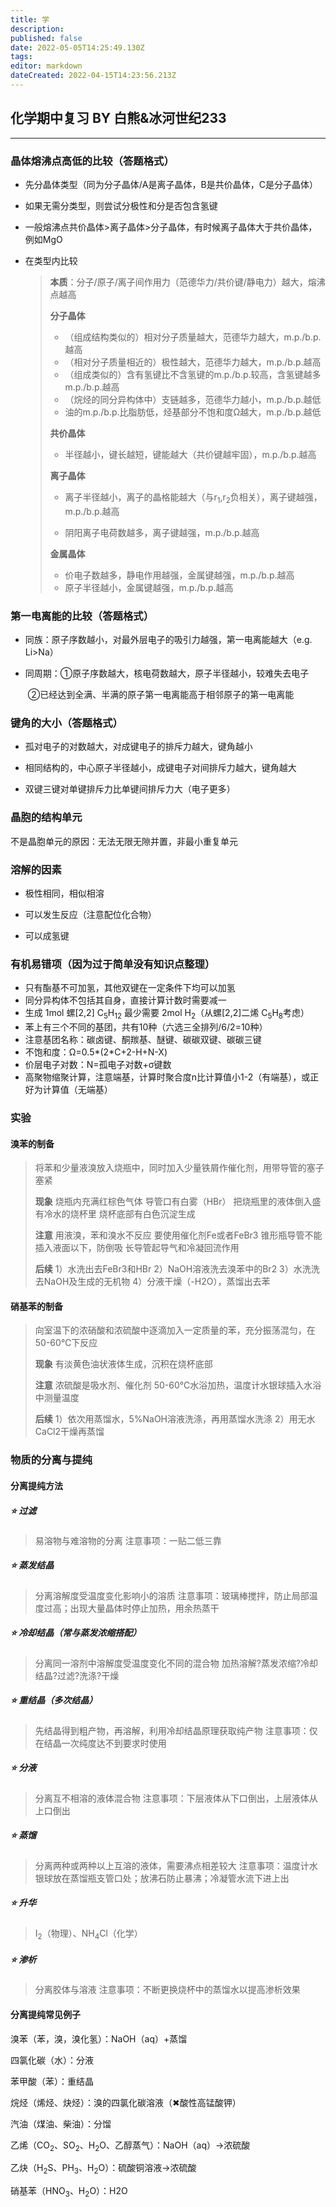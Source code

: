 ```yaml
---
title: 学
description: 
published: false
date: 2022-05-05T14:25:49.130Z
tags: 
editor: markdown
dateCreated: 2022-04-15T14:23:56.213Z
---
```


## 化学期中复习 BY 白熊&冰河世纪233

<hr>


### 晶体熔沸点高低的比较（答题格式）

- 先分晶体类型（同为分子晶体/A是离子晶体，B是共价晶体，C是分子晶体）

- 如果无需分类型，则尝试分极性和分是否包含氢键

- 一般熔沸点共价晶体>离子晶体>分子晶体，有时候离子晶体大于共价晶体，例如MgO

- 在类型内比较

  > **本质**：分子/原子/离子间作用力（范德华力/共价键/静电力）越大，熔沸点越高
  >
  > **分子晶体**
  >
  > - （组成结构类似的）相对分子质量越大，范德华力越大，m.p./b.p.越高
  > - （相对分子质量相近的）极性越大，范德华力越大，m.p./b.p.越高
  > - （组成类似的）含有氢键比不含氢键的m.p./b.p.较高，含氢键越多m.p./b.p.越高
  > - （烷烃的同分异构体中）支链越多，范德华力越小，m.p./b.p.越低
  > - 油的m.p./b.p.比脂肪低，烃基部分不饱和度Ω越大，m.p./b.p.越低
  >
  > **共价晶体**
  >
  > - 半径越小，键长越短，键能越大（共价键越牢固），m.p./b.p.越高
  >
  > **离子晶体**
  >
  > - 离子半径越小，离子的晶格能越大（与r<sub>1</sub>,r<sub>2</sub>负相关），离子键越强，m.p./b.p.越高
  >
  > - 阴阳离子电荷数越多，离子键越强，m.p./b.p.越高
  >
  > **金属晶体**
  >
  > - 价电子数越多，静电作用越强，金属键越强，m.p./b.p.越高
  > - 原子半径越小，金属键越强，m.p./b.p.越高

### 第一电离能的比较（答题格式）

- 同族：原子序数越小，对最外层电子的吸引力越强，第一电离能越大（e.g. Li>Na）

- 同周期：①原子序数越大，核电荷数越大，原子半径越小，较难失去电子

  ​			  ②已经达到全满、半满的原子第一电离能高于相邻原子的第一电离能

### 键角的大小（答题格式）

- 孤对电子的对数越大，对成键电子的排斥力越大，键角越小

- 相同结构的，中心原子半径越小，成键电子对间排斥力越大，键角越大

- 双键三键对单键排斥力比单键间排斥力大（电子更多）

### 晶胞的结构单元

不是晶胞单元的原因：无法无限无隙并置，非最小重复单元

### 溶解的因素

- 极性相同，相似相溶

- 可以发生反应（注意配位化合物）

- 可以成氢键

### 有机易错项（因为过于简单没有知识点整理）

- 只有酯基不可加氢，其他双键在一定条件下均可以加氢
- 同分异构体不包括其自身，直接计算计数时需要减一
- 生成 1mol 螺[2,2] C<sub>5</sub>H<sub>12</sub> 最少需要 2mol H<sub>2</sub>（从螺[2,2]二烯 C<sub>5</sub>H<sub>8</sub>考虑）
- 苯上有三个不同的基团，共有10种（六选三全排列/6/2=10种）
- 注意基团名称：碳卤键、酮羰基、醚键、碳碳双键、碳碳三键
- 不饱和度：Ω=0.5*(2*C+2-H+N-X)
- 价层电子对数：N=孤电子对数+σ键数
- 高聚物缩聚计算，注意端基，计算时聚合度n比计算值小1-2（有端基），或正好为计算值（无端基）

### 实验

#### 溴苯的制备

> 将苯和少量液溴放入烧瓶中，同时加入少量铁屑作催化剂，用带导管的塞子塞紧
>
> **现象** 烧瓶内充满红棕色气体
> 		导管口有白雾（HBr）
> 		把烧瓶里的液体倒入盛有冷水的烧杯里
> 		烧杯底部有白色沉淀生成
>
> **注意** 用液溴，苯和溴水不反应
> 		要使用催化剂Fe或者FeBr3
> 		锥形瓶导管不能插入液面以下，防倒吸
> 		长导管起导气和冷凝回流作用
>
> **后续** 1）水洗出去FeBr3和HBr
> 		2）NaOH溶液洗去溴苯中的Br2
> 		3）水洗洗去NaOH及生成的无机物
> 		4）分液干燥（-H2O），蒸馏出去苯

#### 硝基苯的制备

> 向室温下的浓硝酸和浓硫酸中逐滴加入一定质量的苯，充分振荡混匀，在50-60℃下反应
>
> **现象** 有淡黄色油状液体生成，沉积在烧杯底部
>
> **注意** 浓硫酸是吸水剂、催化剂
> 		50-60℃水浴加热，温度计水银球插入水浴中测量温度
>
> **后续** 1）依次用蒸馏水，5%NaOH溶液洗涤，再用蒸馏水洗涤
> 		2）用无水CaCl2干燥再蒸馏

### 物质的分离与提纯

#### 分离提纯方法

##### ⭐ 过滤 

> 易溶物与难溶物的分离
> 注意事项：一贴二低三靠

##### ⭐ 蒸发结晶

> 分离溶解度受温度变化影响小的溶质
> 注意事项：玻璃棒搅拌，防止局部温度过高；出现大量晶体时停止加热，用余热蒸干

##### ⭐ 冷却结晶（常与蒸发浓缩搭配）

> 分离同一溶剂中溶解度受温度变化不同的混合物
> 加热溶解?蒸发浓缩?冷却结晶?过滤?洗涤?干燥

##### ⭐ 重结晶（多次结晶）

> 先结晶得到粗产物，再溶解，利用冷却结晶原理获取纯产物
> 注意事项：仅在结晶一次纯度达不到要求时使用

##### ⭐ 分液

> 分离互不相溶的液体混合物
> 注意事项：下层液体从下口倒出，上层液体从上口倒出

##### ⭐ 蒸馏

> 分离两种或两种以上互溶的液体，需要沸点相差较大
> 注意事项：温度计水银球放在蒸馏瓶支管口处；放沸石防止暴沸；冷凝管水流下进上出

##### ⭐ 升华

> I<sub>2</sub>（物理）、NH<sub>4</sub>Cl（化学）

##### ⭐ 渗析

> 分离胶体与溶液
> 注意事项：不断更换烧杯中的蒸馏水以提高渗析效果

#### 分离提纯常见例子

溴苯（苯，溴，溴化氢）：NaOH（aq）+蒸馏

四氯化碳（水）：分液

苯甲酸（苯）：重结晶

烷烃（烯烃、炔烃）：溴的四氯化碳溶液（✖酸性高锰酸钾）

汽油（煤油、柴油）：分馏

乙烯（CO<sub>2</sub>、SO<sub>2</sub>、H<sub>2</sub>O、乙醇蒸气）：NaOH（aq）→浓硫酸

乙炔（H<sub>2</sub>S、PH<sub>3</sub>、H<sub>2</sub>O）：硫酸铜溶液→浓硫酸

硝基苯（HNO<sub>3</sub>、H<sub>2</sub>O）：H2O
